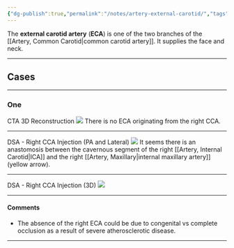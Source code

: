 ```yaml
---
{"dg-publish":true,"permalink":"/notes/artery-external-carotid/","tags":["anatomy","artery"],"created":"2023-09-01T12:23:14.259-07:00","updated":"2023-09-01T15:26:09.908-07:00"}
---
```



The **external carotid artery** (**ECA**) is one of the two branches of the [[Artery, Common Carotid\|common carotid artery]]. It supplies the face and neck.

---

## Cases

---

### One

CTA 3D Reconstruction
![](https://i.imgur.com/HlEtOlb.png)
There is no ECA originating from the right CCA.

---

DSA - Right CCA Injection (PA and Lateral)
![](https://i.imgur.com/5Eo29Nw.png)
It seems there is an anastomosis between the cavernous segment of the right [[Artery, Internal Carotid\|ICA]] and the right [[Artery, Maxillary\|internal maxillary artery]] (yellow arrow).

---

DSA - Right CCA Injection (3D)
![](https://i.imgur.com/j59pqXH.png)

---

#### Comments

- The absence of the right ECA could be due to congenital vs complete occlusion as a result of severe atherosclerotic disease.

---
